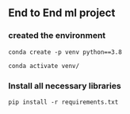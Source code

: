 ## End to End ml project

### created the environment
```
conda create -p venv python==3.8

conda activate venv/
```
### Install all necessary libraries
```
pip install -r requirements.txt
```
